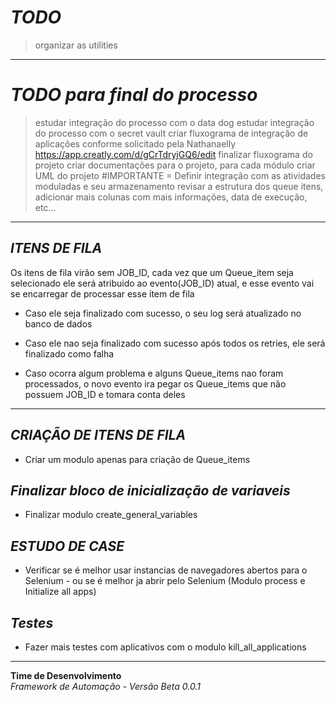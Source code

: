 # ***TODO***
> organizar as utilities

---

# ***TODO para final do processo***  
> estudar integração do processo com o data dog
> estudar integração do processo com o secret vault
> criar fluxograma de integração de aplicações conforme solicitado pela Nathanaelly https://app.creatly.com/d/gCrTdryjGQ6/edit
> finalizar fluxograma do projeto
> criar documentações para o projeto, para cada módulo
> criar UML do projeto
> #IMPORTANTE = Definir integração com as atividades moduladas e seu armazenamento
> revisar a estrutura dos queue itens, adicionar mais colunas com mais informações, data de execução, etc...

---

## ***ITENS DE FILA***  
Os itens de fila virão sem JOB_ID, cada vez que um Queue_item seja selecionado ele será atribuido ao evento(JOB_ID) atual, e esse evento vai se encarregar de processar esse item de fila

- Caso ele seja finalizado com sucesso, o seu log será atualizado no banco de dados

- Caso ele nao seja finalizado com sucesso após todos os retries, ele será finalizado como falha

- Caso ocorra algum problema e alguns Queue_items nao foram processados, o novo evento ira pegar os Queue_items que não possuem JOB_ID e tomara conta deles

---

## ***CRIAÇÃO DE ITENS DE FILA***  
- Criar um modulo apenas para criação de Queue_items

## ***Finalizar bloco de inicialização de variaveis***
- Finalizar modulo create_general_variables

## ***ESTUDO DE CASE***
- Verificar se é melhor usar instancias de navegadores abertos para o Selenium - ou se é melhor ja abrir pelo Selenium (Modulo process e Initialize all apps)

## ***Testes***
- Fazer mais testes com aplicativos com o modulo kill_all_applications
---
**Time de Desenvolvimento**  
*Framework de Automação - Versão Beta 0.0.1*  

